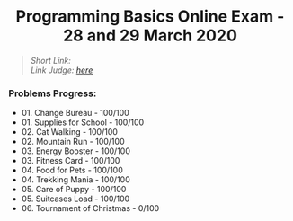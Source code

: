 <h1 align="center">Programming Basics Online Exam - 28 and 29 March 2020</h1>

<blockquote>
    <i>
        Short Link: 
    </i>
    <br>
    <i>
        Link Judge: <a href="https://judge.softuni.bg/Contests/Practice/Index/2275#10">here</a>
    </i>
</blockquote>

<h3>Problems Progress:</h3>
<ul>
<li>
    01. Change Bureau - 100/100
</li>

<li>
    01. Supplies for School - 100/100
</li>

<li>
    02. Cat Walking - 100/100
</li>

<li>
    02. Mountain Run - 100/100
</li>

<li>
    03. Energy Booster - 100/100
</li>

<li>
    03. Fitness Card - 100/100
</li>

<li>
    04. Food for Pets - 100/100
</li>

<li>
    04. Trekking Mania - 100/100
</li>

<li>
    05. Care of Puppy - 100/100
</li>

<li>
    05. Suitcases Load - 100/100
</li>

<li>
    06. Tournament of Christmas - 0/100
</li>

</ul>
